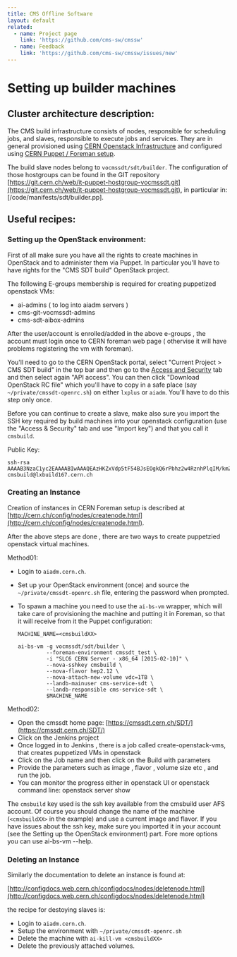 ```yaml
---
title: CMS Offline Software
layout: default
related:
  - name: Project page
    link: 'https://github.com/cms-sw/cmssw'
  - name: Feedback
    link: 'https://github.com/cms-sw/cmssw/issues/new'
---
```


# Setting up builder machines

## Cluster architecture description:

The CMS build infrastructure consists of nodes, responsible for scheduling jobs, and slaves, responsible to execute jobs and services. They are in general provisioned using [CERN Openstack Infrastructure](http://openstack.cern.ch) and configured using [CERN Puppet / Foreman setup](http://cern.ch/config).

The build slave nodes belong to `vocmssdt/sdt/builder`. The configuration of those hostgroups can be found in the GIT repository [https://git.cern.ch/web/it-puppet-hostgroup-vocmssdt.git](https://git.cern.ch/web/it-puppet-hostgroup-vocmssdt.git), in particular in: \[/code/manifests/sdt/builder.pp\].

## Useful recipes:

### Setting up the OpenStack environment:

First of all make sure you have all the rights to create machines in OpenStack and to administer them via Puppet. In particular you'll have to have rights for the "CMS SDT build" OpenStack project.

The following E-groups membership is required for creating puppetized openstack VMs:

* ai-admins \( to log into aiadm servers \)
* cms-git-vocmssdt-admins
* cms-sdt-aibox-admins

After the user/account is enrolled/added in the above e-groups , the account must login once to CERN foreman web page \( othervise it will have problems registering the vm with foreman\).

You'll need to go to the CERN OpenStack portal, select "Current Project &gt; CMS SDT build" in the top bar and then go to the [Access and Security](https://openstack.cern.ch/dashboard/project/access_and_security/) tab and then select again "API access". You can then click "Download OpenStack RC file" which you'll have to copy in a safe place \(say `~/private/cmssdt-openrc.sh`\) on either `lxplus` or `aiadm`. You'll have to do this step only once.

Before you can continue to create a slave, make also sure you import the SSH key required by build machines into your openstack configuration \(use the "Access & Security" tab and use "Import key"\) and that you call it `cmsbuild`.

Public Key:

```text
ssh-rsa AAAAB3NzaC1yc2EAAAABIwAAAQEAzHKZxVdp5tF54BJsEOgkQ6rPbhz2w4RznhPlqIM/kmZCL+HN51ofvQPgRWya9coDuuCy2eH5+yJvAZiKRqUlm2QcdUOUmCFYqQKE8WFQVCTGMyMByOHtkf3b+2LtrktIiPp01ElyqQjvoIE++bAmnwKuf3aaK70nmWhrIAQ6BrNfC0vxnx6OOwQcNIyqNHMmi5i49oEUYnwijqm24kngy/reY+ktG3+8fvuISzDru0RKO9pyrtrNg0O772kHY3/MB7GdIgwnJ/bkAvBLa7LEQS9D0EO9TLeJWy6+0IyP5lO0D0Ovillk+0RsWuj4cS7xNnE+xhe+aohuvCP0cwhYwQ== cmsbuild@lxbuild167.cern.ch
```

### Creating an Instance

Creation of instances in CERN Foreman setup is described at [http://cern.ch/config/nodes/createnode.html](http://cern.ch/config/nodes/createnode.html).

After the above steps are done , there are two ways to create puppetzied openstack virtual machines.

Method01:

* Login to `aiadm.cern.ch`.
* Set up your OpenStack environment \(once\) and source the `~/private/cmssdt-openrc.sh` file, entering the password when prompted.
* To spawn a machine you need to use the `ai-bs-vm` wrapper, which will take care of provisioning the machine and putting it in Foreman, so that it will receive from it the Puppet configuration:

  ```text
  MACHINE_NAME=<cmsbuildXX>

  ai-bs-vm -g vocmssdt/sdt/builder \
           --foreman-environment cmssdt_test \ 
           -i "SLC6 CERN Server - x86_64 [2015-02-10]" \
           --nova-sshkey cmsbuild \
           --nova-flavor hep2.12 \
           --nova-attach-new-volume vdc=1TB \
           --landb-mainuser cms-service-sdt \
           --landb-responsible cms-service-sdt \
           $MACHINE_NAME
  ```

Method02:

* Open the cmssdt home page:  [https://cmssdt.cern.ch/SDT/](https://cmssdt.cern.ch/SDT/)
* Click on the Jenkins project
* Once logged in to Jenkins , there is a job called create-openstack-vms, that creates puppetized VMs in openstack 
* Click on the Job name and then click on the Build with parameters
* Provide the parameters such as image , flavor , volume size etc , and run the job.
* You can monitor the progress either in openstack UI or openstack command line: openstack server show 

The `cmsbuild` key used is the ssh key available from the cmsbuild user AFS account. Of course you should change the name of the machine \(`<cmsbuildXX>` in the example\) and use a current image and flavor. If you have issues about the ssh key, make sure you imported it in your account \(see the Setting up the OpenStack environment\) part. Fore more options you can use ai-bs-vm --help.

### Deleting an Instance

Similarly the documentation to delete an instance is found at:

[http://configdocs.web.cern.ch/configdocs/nodes/deletenode.html](http://configdocs.web.cern.ch/configdocs/nodes/deletenode.html)

the recipe for destoying slaves is:

* Login to `aiadm.cern.ch`.
* Setup the environment with `~/private/cmssdt-openrc.sh`
* Delete the machine with `ai-kill-vm <cmsbuildXX>`
* Delete the previously attached volumes.

